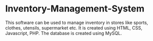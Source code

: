 # Inventory-Management-System
This software can be used to manage inventory in stores like sports, clothes, utensils, supermarket etc.
It is created using HTML, CSS, Javascript, PHP. The database is created using MySQL.
